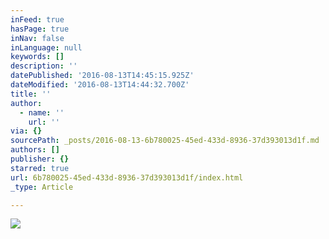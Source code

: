 ```yaml
---
inFeed: true
hasPage: true
inNav: false
inLanguage: null
keywords: []
description: ''
datePublished: '2016-08-13T14:45:15.925Z'
dateModified: '2016-08-13T14:44:32.700Z'
title: ''
author:
  - name: ''
    url: ''
via: {}
sourcePath: _posts/2016-08-13-6b780025-45ed-433d-8936-37d393013d1f.md
authors: []
publisher: {}
starred: true
url: 6b780025-45ed-433d-8936-37d393013d1f/index.html
_type: Article

---
```

![](https://the-grid-user-content.s3-us-west-2.amazonaws.com/c561ff84-fb94-408f-b38d-917ee2ba368c.jpg)